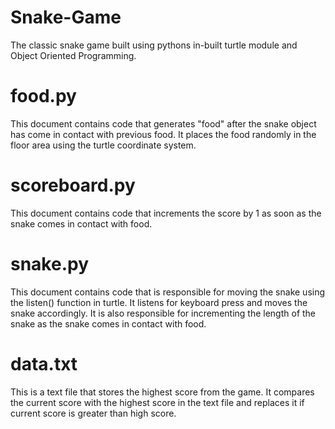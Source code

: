 # Snake-Game
The classic snake game built using pythons in-built turtle module and Object Oriented Programming.

# food.py
This document contains code that generates "food" after the snake object has come in contact with previous food.
It places the food randomly in the floor area using the turtle coordinate system.

# scoreboard.py
This document contains code that increments the score by 1 as soon as the snake comes in contact with food.

# snake.py
This document contains code that is responsible for moving the snake using the listen() function in turtle. It
listens for keyboard press and moves the snake accordingly. It is also responsible for incrementing the length of the snake as the snake comes in contact with food.

# data.txt
This is a text file that stores the highest score from the game. It compares the current score with the highest score in the text file and replaces it if current score is greater than high score. 
